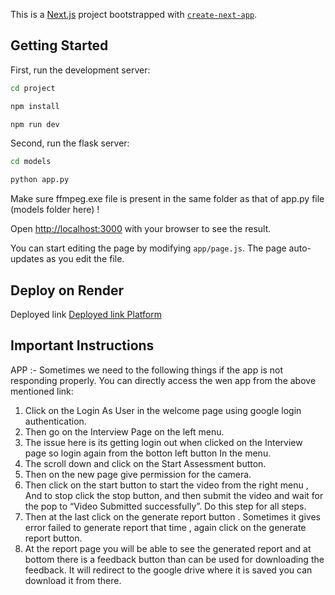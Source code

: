 This is a [Next.js](https://nextjs.org) project bootstrapped with [`create-next-app`](https://github.com/vercel/next.js/tree/canary/packages/create-next-app).

## Getting Started

First, run the development server:

```bash
cd project

npm install

npm run dev

```

Second, run the flask server:

```bash
cd models

python app.py

```
Make sure ffmpeg.exe file is present in the same folder as that of app.py file (models folder here) !

Open [http://localhost:3000](http://localhost:3000) with your browser to see the result.

You can start editing the page by modifying `app/page.js`. The page auto-updates as you edit the file.


## Deploy on Render

Deployed link [Deployed link Platform](https://plugin-hackathon-echelon-2.onrender.com) 

## Important Instructions

APP :-
Sometimes we need to the following things if the app is not responding properly. You can directly access the wen app from the above mentioned link:
1. Click on the Login As User in the welcome page using google login authentication.
2. Then go on the Interview Page on the left menu.
3. The issue here is its getting login out when clicked on the Interview page so login again from the botton left button In the menu.
4. The scroll down and click on the Start Assessment button.
5. Then on the new page give permission for the camera.
6. Then click on the start button to start the video from the right menu , And to stop click the stop button, and then submit the video and wait for the pop to “Video Submitted successfully”. Do this step for all steps.
7. Then at the last click on the generate report button . Sometimes it gives error failed to generate report that time , again click on the generate report button.
8. At the report page you will be able to see the generated report and at bottom there is a feedback button than can be used for downloading the feedback. It will redirect to the google drive where it is saved you can download it from there.




